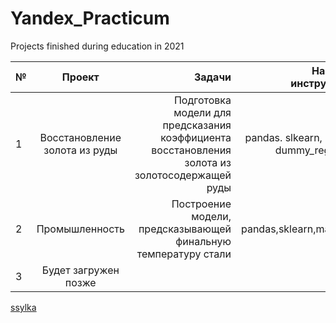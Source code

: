 # Yandex_Practicum
Projects finished during education in 2021

| №   | Проект  | Задачи |  Навыки и инструменты |
| ------------- |:------------------:| ---:|  ----:|
| 1   | Восстановление золота из руды  |  Подготовка модели для предсказания коэффициента восстановления золота из золотосодержащей руды | pandas. slkearn, numpy, dummy_regressor |
| 2   | Промышленность |Построение модели, предсказывающей финальную температуру стали    | pandas,sklearn,matpotlib |
| 3   | Будет загружен позже   |    |  |


<a href="/index.html"/>ssylka</a>
